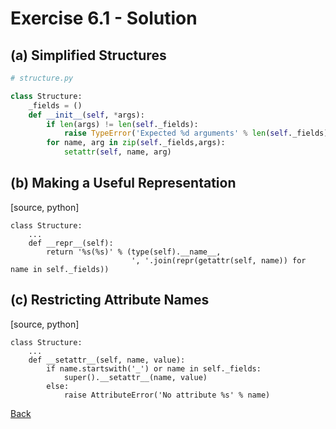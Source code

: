 # Exercise 6.1 - Solution

## (a) Simplified Structures

```python
# structure.py

class Structure:
    _fields = ()
    def __init__(self, *args):
        if len(args) != len(self._fields):
            raise TypeError('Expected %d arguments' % len(self._fields))
        for name, arg in zip(self._fields,args):
            setattr(self, name, arg)
```

## (b) Making a Useful Representation

[source, python]
```
class Structure:
    ...    
    def __repr__(self):
        return '%s(%s)' % (type(self).__name__,
                           ', '.join(repr(getattr(self, name)) for name in self._fields))
```

## (c) Restricting Attribute Names

[source, python]
```
class Structure:
    ...    
    def __setattr__(self, name, value):
        if name.startswith('_') or name in self._fields:
            super().__setattr__(name, value)
        else:
            raise AttributeError('No attribute %s' % name)
```



[Back](ex6_1.md)
